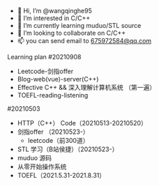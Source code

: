 - 👋 Hi, I’m @wangqinghe95
- 👀 I’m interested in C/C++
- 🌱 I’m currently learning muduo/STL source
- 💞️ I’m looking to collaborate on C/C++ 
- 📫 you can send email to 675972584@qq.com

<!---
wangqinghe95/wangqinghe95 is a ✨ special ✨ repository because its `README.md` (this file) appears on your GitHub profile.
You can click the Preview link to take a look at your changes.
--->

Learning plan
#20210908
+ Leetcode-剑指offer
+ Blog-web(vue)-server(C++)
+ Effective C++ && 深入理解计算机系统 （第一遍）
+ TOEFL-reading-listening

#20210503
+ HTTP（C++） Code（20210513-20210520）
+ 剑指offer （20210523-）
  + leetcode（前300道）
+ STL 学习（B站侯捷）（20210523-）
+ muduo 源码
+ 从零开始操作系统
+ TOEFL（2021.5.31-2021.8.31）
